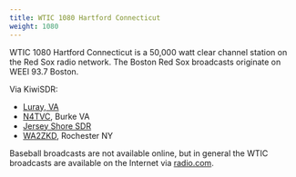 ```yaml
---
title: WTIC 1080 Hartford Connecticut
weight: 1080
---
```

WTIC 1080 Hartford Connecticut is a 50,000 watt clear channel station
on the Red Sox radio network. The Boston Red Sox broadcasts
originate on WEEI 93.7 Boston.

Via KiwiSDR:

* [Luray, VA](http://n4ldr-sdr.ddns.net:9000/?f=1080.00amz10)
* [N4TVC](http://n4tvc.zapto.org:8073/?f=1080.00amz10), Burke VA
* [Jersey Shore SDR](http://jerseyshoresdr.hopto.org:8073/?f=1080.00amz10)
* [WA2ZKD](http://rx.jimlill.com:8073/?f=1080.00amz10), Rochester NY

Baseball broadcasts are not available online, but
in general the WTIC broadcasts are available on
the Internet via [radio.com](https://wtic.radio.com/).
